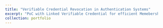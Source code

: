 ```yaml
---
title: "Verifiable Credential Revocation in Authentication Systems"
excerpt: "PoC with Linked Verifiable Credential for efficient Memebership Revocation<br/><img src='/images/PP1.png'>"
collection: portfolio
---
```


